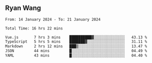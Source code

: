 ## Ryan Wang

<!--START_SECTION:waka-->

```txt
From: 14 January 2024 - To: 21 January 2024

Total Time: 16 hrs 22 mins

Vue.js       7 hrs 3 mins    ██████████▓░░░░░░░░░░░░░░   43.13 %
TypeScript   5 hrs 5 mins    ███████▓░░░░░░░░░░░░░░░░░   31.11 %
Markdown     2 hrs 12 mins   ███▒░░░░░░░░░░░░░░░░░░░░░   13.47 %
JSON         44 mins         █░░░░░░░░░░░░░░░░░░░░░░░░   04.49 %
YAML         43 mins         █░░░░░░░░░░░░░░░░░░░░░░░░   04.40 %
```

<!--END_SECTION:waka-->
